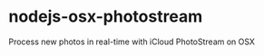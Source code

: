 nodejs-osx-photostream
======================

Process new photos in real-time with iCloud PhotoStream on OSX
